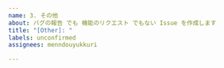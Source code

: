 ```yaml
---
name: 3. その他
about: バグの報告 でも 機能のリクエスト でもない Issue を作成します
title: "[Other]: "
labels: unconfirmed
assignees: menndouyukkuri

---
```



